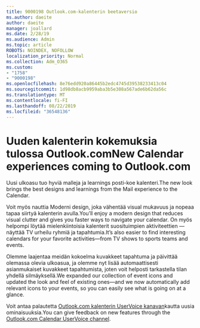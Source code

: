 ```yaml
---
title: 9000198 Outlook.com-kalenterin beetaversio
ms.author: daeite
author: daeite
manager: joallard
ms.date: 2/28/19
ms.audience: Admin
ms.topic: article
ROBOTS: NOINDEX, NOFOLLOW
localization_priority: Normal
ms.collection: Adm_O365
ms.custom:
- "1758"
- "9000198"
ms.openlocfilehash: 8e76edd920a86445b2edc4745d39538233413c04
ms.sourcegitcommit: 1d98db8acb9959aba3b5e308a567ade6b62da56c
ms.translationtype: MT
ms.contentlocale: fi-FI
ms.lasthandoff: 08/22/2019
ms.locfileid: "36548136"
---
```

# <a name="new-calendar-experiences-coming-to-outlookcom"></a><span data-ttu-id="db429-102">Uuden kalenterin kokemuksia tulossa Outlook.com</span><span class="sxs-lookup"><span data-stu-id="db429-102">New Calendar experiences coming to Outlook.com</span></span>

<span data-ttu-id="db429-103">Uusi ulkoasu tuo hyviä malleja ja learnings posti-koe kalenteri.</span><span class="sxs-lookup"><span data-stu-id="db429-103">The new look brings the best designs and learnings from the Mail experience to the Calendar.</span></span>

<span data-ttu-id="db429-104">Voit myös nauttia Moderni design, joka vähentää visual mukavuus ja nopeaa tapaa siirtyä kalenterin avulla.</span><span class="sxs-lookup"><span data-stu-id="db429-104">You’ll enjoy a modern design that reduces visual clutter and gives you faster ways to navigate your calendar.</span></span> <span data-ttu-id="db429-105">On myös helpompi löytää mielenkiintoisia kalenterit suosituimpien aktiviteettien — näyttää TV urheilu ryhmiä ja tapahtumia.</span><span class="sxs-lookup"><span data-stu-id="db429-105">It’s also easier to find interesting calendars for your favorite activities—from TV shows to sports teams and events.</span></span>

<span data-ttu-id="db429-106">Olemme laajentaa meidän kokoelma kuvakkeet tapahtuma ja päivittää olemassa olevia ulkoasua, ja olemme nyt lisää automaattisesti asianmukaiset kuvakkeet tapahtumista, joten voit helposti tarkastella tilan yhdellä silmäyksellä.</span><span class="sxs-lookup"><span data-stu-id="db429-106">We expanded our collection of event icons and updated the look and feel of existing ones—and we now automatically add relevant icons to your events, so you can easily see what is going on at a glance.</span></span>

<span data-ttu-id="db429-107">Voit antaa palautetta [Outlook.com kalenterin UserVoice kanavan](https://outlook.uservoice.com/forums/601444-new-experiences-in-outlook-com?category_id=209197)kautta uusia ominaisuuksia.</span><span class="sxs-lookup"><span data-stu-id="db429-107">You can give feedback on new features through the [Outlook.com Calendar UserVoice channel](https://outlook.uservoice.com/forums/601444-new-experiences-in-outlook-com?category_id=209197).</span></span>